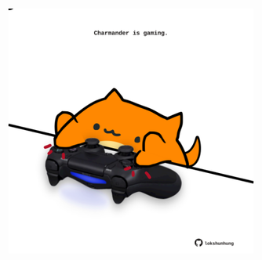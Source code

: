 <!-- built at 12/11/2023, 17:00:44 UTC -->
<p align="center">
  <img width="500" height="500" src="./ReadmeImage.svg">
</p>
